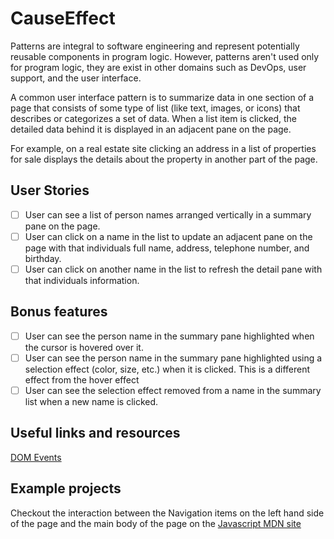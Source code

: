 # CauseEffect

Patterns are integral to software engineering and represent potentially
reusable components in program logic. However, patterns aren't used only
for program logic, they are exist in other domains such as DevOps, user
support, and the user interface.

A common user interface pattern is to summarize data in one section of a page 
that consists of some type of list (like text, images, or icons) that describes
or categorizes a set of data. When a list item is clicked, the detailed data
behind it is displayed in an adjacent pane on the page. 

For example, on a real estate site clicking an address in a list of properties
for sale displays the details about the property in another part of the 
page.

## User Stories

-   [ ] User can see a list of person names arranged vertically in a summary
pane on the page.
-   [ ] User can click on a name in the list to update an adjacent pane on the
page with that individuals full name, address, telephone number, and 
birthday.
-   [ ] User can click on another name in the list to refresh the detail pane
with that individuals information.

## Bonus features

-   [ ] User can see the person name in the summary pane highlighted when the
cursor is hovered over it.
-   [ ] User can see the person name in the summary pane highlighted
using a selection effect (color, size, etc.) when it is clicked. This is a
different effect from the hover effect
-   [ ] User can see the selection effect removed from a name in the summary
list when a new name is clicked.

## Useful links and resources

[DOM Events](https://developer.mozilla.org/en-US/docs/Web/API/Event)

## Example projects

Checkout the interaction between the Navigation items on the left hand side
of the page and the main body of the page on the [Javascript MDN site](https://developer.mozilla.org/en-US/docs/Web/JavaScript)
